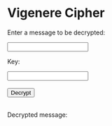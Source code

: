 <style>
  @import url('https://fonts.googleapis.com/css2?family=Dosis&display=swap');
</style>
<html>
<head>
    <title>Vigenere Cipher</title>
</head>
<body>
<h1>Vigenere Cipher</h1>

<p>Enter a message to be decrypted:</p>
    <input type="text" id="message">
    <p>Key:</p>
    <input type="text" id="key">
    <br>
    <br>
    <button onclick="encrypt()">Decrypt</button>
    <br>
    <br>
    <p>Decrypted message:</p>
    <p id="encrypted"></p>
<!-- Include the JavaScript file -->
<script>
  function vigencrypt() {
    let expression = document.getElementById("message").value;
    const urlStart = "https://crimebusters.tk/api/vigenc/all/";
    const url = urlStart + expression;
    console.log(url); 
    fetch(url)
      .then(res => res.json())
      .then(data => {
        console.log(data);
        document.getElementById("encrypted").innerHTML = data.result; 
      })    
  }
// function encrypt() {
//   var message = document.getElementById("message").value;
//   var key = document.getElementById("key").value;
//   var cypher = "";
//   for(var i = 0, j = 0; i < message.length; i++){
//     var currentLetter = message[i];
//     if(currentLetter.match(/[A-Z]/)){
//       var upperLetter = ((currentLetter.charCodeAt() - 65) + (key[j%key.length].toUpperCase().charCodeAt() - 65)) % 26;
//       cypher += String.fromCharCode(upperLetter+65);
//       j++;
//     }else if(currentLetter.match(/[a-z]/)){
//       var lowerLetter = ((currentLetter.charCodeAt() - 97) + (key[j%key.length].toLowerCase().charCodeAt() - 97)) % 26;
//       cypher += String.fromCharCode(lowerLetter+97);
//       j++;
//     }else{
//       cypher += currentLetter;
//     }
//   }
//   document.getElementById("encrypted").innerHTML = cypher;
// }

</script>
</body>
</html>